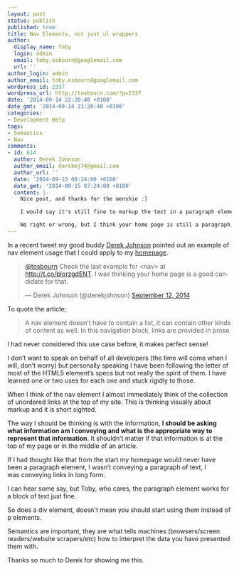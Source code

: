 ```yaml
---
layout: post
status: publish
published: true
title: Nav Elements, not just ul wrappers
author:
  display_name: Toby
  login: admin
  email: toby.osbourn@googlemail.com
  url: ''
author_login: admin
author_email: toby.osbourn@googlemail.com
wordpress_id: 2337
wordpress_url: http://tosbourn.com/?p=2337
date: '2014-09-14 22:20:48 +0100'
date_gmt: '2014-09-14 21:20:48 +0100'
categories:
- Development Help
tags:
- Semantics
- Nav
comments:
- id: 614
  author: Derek Johnson
  author_email: derekmj74@gmail.com
  author_url: ''
  date: '2014-09-15 08:24:00 +0100'
  date_gmt: '2014-09-15 07:24:00 +0100'
  content: |-
    Nice post, and thanks for the menshie :)

    I would say it's still fine to markup the text in a paragraph elements (or several paragraphs) and wrap that in a nav, for the same reason as we use a list rather than styled spans for a more traditional navigation.

    No right or wrong, but I think your home page is still a paragraph, it's just inside a nav rather than replaced by one.
---
```

<p>In a recent tweet my good buddy <a href="/tag/derek-johnson/">Derek Johnson</a> pointed out an example of nav element usage that I could apply to my <a href="/">homepage</a>.</p>
<blockquote class="twitter-tweet" lang="en"><p><a href="https://twitter.com/tosbourn">@tosbourn</a> Check the last example for &lt;nav&gt; at <a href="http://t.co/bIorzgdENT">http://t.co/bIorzgdENT</a>. I was thinking your home page is a good candidate for that.</p>
<p>— Derek Johnson (@derekjohnson) <a href="https://twitter.com/derekjohnson/status/510324141216792577">September 12, 2014</a></p></blockquote>
<p><script src="//platform.twitter.com/widgets.js" async="" charset="utf-8"></script></p>
<p>To quote the article;</p>
<blockquote><p>A nav element doesn't have to contain a list, it can contain other kinds of content as well. In this navigation block, links are provided in prose</p></blockquote>
<p>I had never considered this use case before, it makes perfect sense!</p>
<p>I don’t want to speak on behalf of all developers (the time will come when I will, don’t worry) but personally speaking I have been following the letter of most of the HTML5 element’s specs but not really the spirit of them. I have learned one or two uses for each one and stuck rigidly to those.</p>
<p>When I think of the nav element I almost immediately think of the collection of unordered links at the top of my site. This is thinking visually about markup and it is short sighted.</p>
<p>The way I should be thinking is with the information, <strong>I should be asking what information am I conveying and what is the appropriate way to represent that information</strong>. It shouldn’t matter if that information is at the top of my page or in the middle of an article.</p>
<p>If I had thought like that from the start my homepage would never have been a paragraph element, I wasn’t conveying a paragraph of text, I was conveying links in long form.</p>
<p>I can hear some say, but Toby, who cares, the paragraph element works for a block of text just fine.</p>
<p>So does a div element, doesn't mean you should start using them instead of p elements.</p>
<p>Semantics are important, they are what tells machines (browsers/screen readers/website scrapers/etc) how to interpret the data you have presented them with.</p>
<p>Thanks so much to Derek for showing me this.</p>
